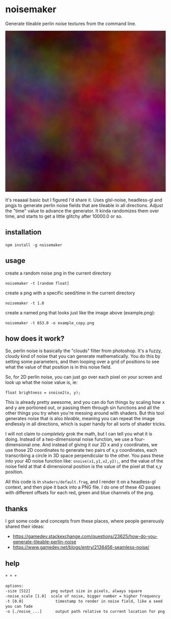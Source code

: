 # noisemaker

Generate tileable perlin noise textures from the command line.

![noisemaker -t 653.0 -o example.png](./example.png?raw=true "noisemaker -t 653.0 -o example.png")

It's reaaaal basic but I figured I'd share it. Uses glsl-noise, headless-gl and pngjs to generate perlin noise fields that are tileable in all directions. Adjust the "time" value to advance the generator. It kinda randomizes them over time, and starts to get a little glitchy after 10000.0 or so.

## installation

`npm install -g noisemaker`

## usage

create a random noise png in the current directory

`noisemaker -t [random float]`

create a png with a specific seed/time in the current directory

`noisemaker -t 1.0`

create a named png that looks just like the image above (example.png):

`noisemaker -t 653.0 -o example_copy.png`

## how does it work?

So, perlin noise is basically the "clouds" filter from photoshop. It's a fuzzy, cloudy kind of noise that you can generate mathematically. You do this by setting some parameters, and then looping over a grid of positions to see what the value of that position is in this noise field.

So, for 2D perlin noise, you can just go over each pixel on your screen and look up what the noise value is, ie:

`float brightness = snoise2(x, y);`

This is already pretty awesome, and you can do fun things by scaling how x and y are portioned out, or passing them through sin functions and all the other things you try when you're messing around with shaders. But this tool generates noise that is also *tileable*, meaning you can repeat the image endlessly in all directions, which is super handy for all sorts of shader tricks.

I will not claim to _completely_ grok the math, but I can tell you what it is doing. Instead of a two-dimensional noise function, we use a four-dimensional one. And instead of giving it our 2D x and y coordinates, we use those 2D coordinates to generate two pairs of x,y coordinates, each transcribing a circle in 3D space perpendicular to the other. You pass these into your 4D noise function like: `snoise(x1,y1,x2,y2);`, and the value of the noise field at that 4 dimensional position is the value of the pixel at that x,y position.

All this code is in `shaders/default.frag`, and I render it on a headless-gl context, and then pipe it back into a PNG file. I do one of these 4D passes with different offsets for each red, green and blue channels of the png.

## thanks

I got some code and concepts from these places, where people generously shared their ideas:

* https://gamedev.stackexchange.com/questions/23625/how-do-you-generate-tileable-perlin-noise
* https://www.gamedev.net/blogs/entry/2138456-seamless-noise/

## help

```noisemaker
+ + +

options:
-size [512]	        png output size in pixels, always square
-noise_scale [1.0]	scale of noise, bigger number = higher frequency
-t [0.0]	          timestamp to render in noise field, like a seed you can fade
-o [./noise_...]	  output path relative to current location for png
```

